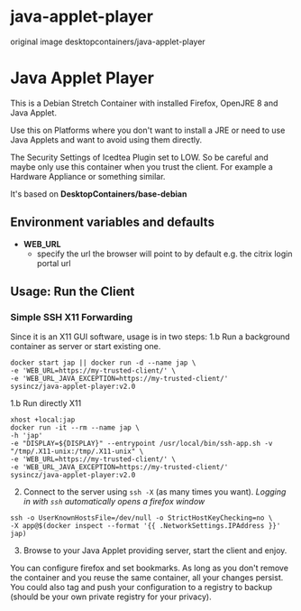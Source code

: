 # java-applet-player
original image desktopcontainers/java-applet-player
# Java Applet Player

This is a Debian Stretch Container with installed Firefox, OpenJRE 8 and Java Applet.

Use this on Platforms where you don't want to install a JRE or need to use Java Applets and want to avoid using them directly.

The Security Settings of Icedtea Plugin set to LOW. So be careful and maybe only use this container when you trust the client.
For example a Hardware Appliance or something similar.

It's based on __DesktopContainers/base-debian__

## Environment variables and defaults 

- __WEB\_URL__
    - specify the url the browser will point to by default e.g. the citrix login portal url

## Usage: Run the Client

### Simple SSH X11 Forwarding

Since it is an X11 GUI software, usage is in two steps:
  1.b Run a background container as server or start existing one.

```
docker start jap || docker run -d --name jap \
-e 'WEB_URL=https://my-trusted-client/' \
-e 'WEB_URL_JAVA_EXCEPTION=https://my-trusted-client/'
sysincz/java-applet-player:v2.0
```
  1.b Run directly X11
   ```
xhost +local:jap
docker run -it --rm --name jap \
-h 'jap'
-e "DISPLAY=${DISPLAY}" --entrypoint /usr/local/bin/ssh-app.sh -v "/tmp/.X11-unix:/tmp/.X11-unix" \
-e 'WEB_URL=https://my-trusted-client/' \
-e 'WEB_URL_JAVA_EXCEPTION=https://my-trusted-client/'
sysincz/java-applet-player:v2.0
```

  2. Connect to the server using `ssh -X` (as many times you want).
     _Logging in with `ssh` automatically opens a firefox window_

```
ssh -o UserKnownHostsFile=/dev/null -o StrictHostKeyChecking=no \
-X app@$(docker inspect --format '{{ .NetworkSettings.IPAddress }}' jap)
```

  3. Browse to your Java Applet providing server, start the client and enjoy.

You can configure firefox and set bookmarks. As long as you don't remove the container and you reuse the same container, all your changes persist. You could also tag and push your configuration to a registry to backup (should be your own private registry for your privacy).
